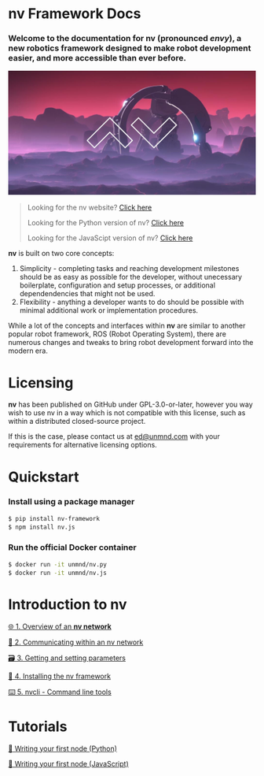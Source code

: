 # nv Framework Docs

### Welcome to the documentation for **nv (pronounced _envy_)**, a new robotics framework designed to make robot development easier, and more accessible than ever before.

![nv header image](branding/header.jpg)

> Looking for the nv website? [Click here](https://unmnd.github.io/nv-framework/nv%20Framework%20Promotional%20Document.pdf)
>
> Looking for the Python version of nv? [Click here](https://github.com/unmnd/nv.py)
>
> Looking for the JavaScipt version of nv? [Click here](https://github.com/unmnd/nv.js)

**nv** is built on two core concepts:

1. Simplicity - completing tasks and reaching development milestones should be as easy as possible for the developer, without unecessary boilerplate, configuration and setup processes, or additional dependendencies that might not be used.
2. Flexibility - anything a developer wants to do should be possible with minimal additional work or implementation procedures.

While a lot of the concepts and interfaces within **nv** are similar to another
popular robot framework, ROS (Robot Operating System), there are numerous
changes and tweaks to bring robot development forward into the modern era.

# Licensing

**nv** has been published on GitHub under GPL-3.0-or-later, however you way wish
to use nv in a way which is not compatible with this license, such as within a
distributed closed-source project.

If this is the case, please contact us at <ed@unmnd.com> with your requirements for alternative licensing options.

# Quickstart

### Install using a package manager

```bash
$ pip install nv-framework
$ npm install nv.js
```

### Run the official Docker container

```bash
$ docker run -it unmnd/nv.py
$ docker run -it unmnd/nv.js
```

# Introduction to nv

[🌐 1. Overview of an **nv network**](docs/intro_1_overview_of_an_nv_network.md)

[💬 2. Communicating within an nv network](docs/intro_2_communicating_within_an_nv_network.md)

[🗃️ 3. Getting and setting parameters](docs/intro_3_getting_and_setting_parameters.md)

[📐 4. Installing the nv framework](docs/intro_4_installing_the_nv_framework.md)

[⌨️ 5. nvcli - Command line tools](docs/intro_5_nvcli_command_line_tools.md)

# Tutorials

[🌱 Writing your first node (Python)](docs/tutorial_1_writing_your_first_node_python.md)

[🌱 Writing your first node (JavaScript)](docs/tutorial_1_writing_your_first_node_javascript.md)
